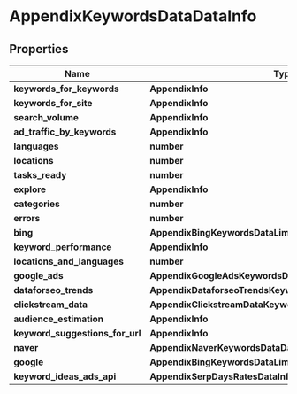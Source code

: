 # AppendixKeywordsDataDataInfo

## Properties

| Name | Type | Description | Notes |
|------------ | ------------- | ------------- | -------------|
**keywords_for_keywords** | **AppendixInfo** |  |[optional]|
**keywords_for_site** | **AppendixInfo** |  |[optional]|
**search_volume** | **AppendixInfo** |  |[optional]|
**ad_traffic_by_keywords** | **AppendixInfo** |  |[optional]|
**languages** | **number** |  |[optional]|
**locations** | **number** |  |[optional]|
**tasks_ready** | **number** |  |[optional]|
**explore** | **AppendixInfo** |  |[optional]|
**categories** | **number** |  |[optional]|
**errors** | **number** |  |[optional]|
**bing** | **AppendixBingKeywordsDataLimitsRatesDataInfo** |  |[optional]|
**keyword_performance** | **AppendixInfo** |  |[optional]|
**locations_and_languages** | **number** |  |[optional]|
**google_ads** | **AppendixGoogleAdsKeywordsDataLimitsRatesDataInfo** |  |[optional]|
**dataforseo_trends** | **AppendixDataforseoTrendsKeywordsDataLimitsRatesDataInfo** |  |[optional]|
**clickstream_data** | **AppendixClickstreamDataKeywordsDataLimitsRatesDataInfo** |  |[optional]|
**audience_estimation** | **AppendixInfo** |  |[optional]|
**keyword_suggestions_for_url** | **AppendixInfo** |  |[optional]|
**naver** | **AppendixNaverKeywordsDataDataInfo** |  |[optional]|
**google** | **AppendixBingKeywordsDataLimitsRatesDataInfo** |  |[optional]|
**keyword_ideas_ads_api** | **AppendixSerpDaysRatesDataInfo** |  |[optional]|